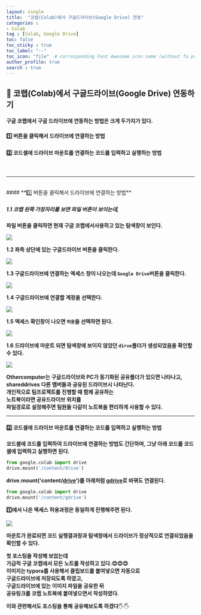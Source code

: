 ```yaml
---
layout: single
title:  "코랩(Colab)에서 구글드라이브(Google Drive) 연동"
categories :
- Colab
tag : [Colab, Google Drive]
toc: false
toc_sticky : true
toc_label: "--"
toc_icon: "file"  # corresponding Font Awesome icon name (without fa prefix)
author_profile: true
search : true
---
```



## 📌 **코랩(Colab)에서 구글드라이브(Google Drive) 연동하기**

#### 구글 코랩에서 구글 드라이브에 연동하는 방법은 크게 두가지가 있다.

#### 1️⃣ 버튼을 클릭해서 드라이브에 연결하는 방법 <br>

#### 2️⃣ 코드셀에 드라이브 마운트를 연결하는 코드를 입력하고 실행하는 방법<br>
<br>

---
<br>
####  **1️⃣ 버튼을 클릭해서 드라이브에 연결하는 방법** <br>

##### **1.1 코랩 왼쪽 가장자리를 보면 파일 버튼이 보이는데,** <br>
**파일 버튼을 클릭하면 현재 구글 코랩에서사용하고 있는 탐색창이 보인다.**

<img src='http://drive.google.com/uc?export=view&id=1V_kyLMWz0l4awWGznlj7gPjd_qZaGvt-' /><br>

**1.2 좌측 상단에 있는 구글드라이브 버튼을 클릭한다.**

<img src='http://drive.google.com/uc?export=view&id=1LEQ4BW4yWuUKOD0kqYdvpN0TkgIb7flN' /><br>

**1.3 구글드라이브에 연결하는 엑세스 창이 나오는데 `Google Drive`버튼을 클릭한다.**

 <img src='https://drive.google.com/uc?export=download&id=1PxTqQa-MEmk1hHQvXUxcaU3g3U4iMt-z'/><br>

**1.4 구글드라이브에 연결할 계정을 선택한다.**

 <img src='https://drive.google.com/uc?export=download&id=1Q7XHqDA0QgsU3zdKD3MUbp5gUTkhMNpG'/><br>

**1.5 엑세스 확인창이 나오면 `허용`을 선택하면 된다.**

 <img src='https://drive.google.com/uc?export=download&id=1Q8pqOfPSXp9tqpUAEw3C0n_krR7bxMzN'/><br>

**1.6 드라이브에 마운트 되면 탐색창에 보이지 않았던 `dirve`폴더가 생성되었음을 확인할 수 있다.**

 <img src='https://drive.google.com/uc?export=download&id=1QhFjly9BjDKKS45G2GS7kTPKtH3qSUGZ'/><br>

**Othercomputer는 구글드라이브와 PC가 동기화된 공유폴더가 있으면 나타나고,**<br>
**shareddrives 다른 멤버들과 공유된 드라이브시 나타난다.**
<br>
**개인적으로 팀프로젝트를 진행할 때 함께 공유하는**<br> 
**노트북이라면 공유드라이브 위치를**<br> 
**파일경로로 설정해주면 팀원들 다같이 노트북을 편리하게 사용할 수 있다.** 

---

####  **2️⃣ 코드셀에 드라이브 마운트를 연결하는 코드를 입력하고 실행하는 방법**


**코드셀에 코드를 입력하여 드라이브에 연결하는 방법도 간단하며, 그냥
아래 코드를 코드셀에 입력하고 실행하면 된다.**

```python
from google.colab import drive
drive.mount('/content/drive') 
```

**drive.mount('content/<u>drive</u>')를 아래처럼 <u>gdrive</u>로 바꿔도 연결된다.**

```python
from google.colab import drive
drive.mount('/content/gdrive')
```

**1️⃣에서 나온 엑세스 허용과정은 동일하게 진행해주면 된다.**

<img src='https://drive.google.com/uc?export=download&id=1QAQAIGddm6OZAhairYiL0R5J7Urqq5Co'/><br>

**마운트가 완료되면 코드 실행결과창과 탐색창에서 드라이브가 정상적으로 연결되었음을 확인할 수 있다.**

**첫 포스팅을 작성해 보았는데** <br>
**가급적 구글 코랩에서 모든 노트를 작성하고 있다.😊😊😊<br>**
**이미지는 typora를 사용해서 클립보드를 붙여넣으면 자동으로**<br>
**구글드라이브에 저장되도록 하였고,**<br>
**구글드라이브에 있는 이미지 파일을 공유한 뒤**<br>
**공유링크를 코랩 노트북에 붙여넣으면서  작성하였다.**<br>

**이와 관련해서도 포스팅을 통해 공유해보도록 하겠다**🖐️🖐️
